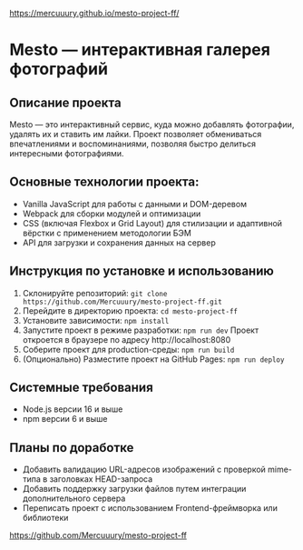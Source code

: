 https://mercuuury.github.io/mesto-project-ff/

# Mesto — интерактивная галерея фотографий

## Описание проекта

Mesto — это интерактивный сервис, куда можно добавлять фотографии, удалять их и ставить им лайки. Проект позволяет обмениваться впечатлениями и воспоминаниями, позволяя быстро делиться интересными фотографиями.

## Основные технологии проекта:

- Vanilla JavaScript для работы с данными и DOM-деревом
- Webpack для сборки модулей и оптимизации
- CSS (включая Flexbox и Grid Layout) для стилизации и адаптивной вёрстки с применением методологии БЭМ
- API для загрузки и сохранения данных на сервер

## Инструкция по установке и использованию

1. Склонируйте репозиторий:
   `git clone https://github.com/Mercuuury/mesto-project-ff.git`
2. Перейдите в директорию проекта:
   `cd mesto-project-ff`
3. Установите зависимости:
   `npm install`
4. Запустите проект в режиме разработки:
   `npm run dev`
   Проект откроется в браузере по адресу http://localhost:8080
5. Соберите проект для production-среды:
   `npm run build`
6. (Опционально) Разместите проект на GitHub Pages:
   `npm run deploy`

## Системные требования

- Node.js версии 16 и выше
- npm версии 6 и выше

## Планы по доработке

- Добавить валидацию URL-адресов изображений с проверкой mime-типа в заголовках HEAD-запроса
- Добавить поддержку загрузки файлов путем интеграции дополнительного сервера
- Переписать проект с использованием Frontend-фреймворка или библиотеки

https://github.com/Mercuuury/mesto-project-ff
